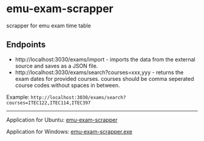 # emu-exam-scrapper

scrapper for emu exam time table

## Endpoints

- http://localhost:3030/exams/import - imports the data from the external source and saves as a JSON file.
- http://localhost:3030/exams/search?courses=xxx,yyy - returns the exam dates for provided courses. courses should be comma seperated course codes without spaces in between.

Example: `http://localhost:3030/exams/search?courses=ITEC122,ITEC114,ITEC397`

<hr>

Application for Ubuntu: [emu-exam-scrapper](https://github.com/dovudwkt/emu-exam-scrapper/raw/main/emu-exam-scrapper) 

Application for Windows: [emu-exam-scrapper.exe](https://github.com/dovudwkt/emu-exam-scrapper/raw/main/emu-exam-scrapper.exe)
